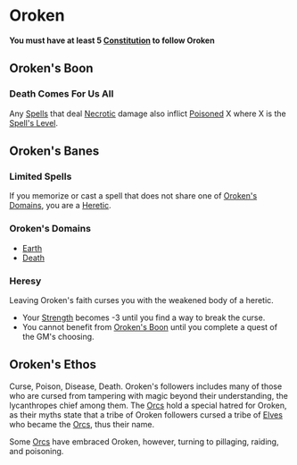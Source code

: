 # Oroken

**You must have at least 5 [Constitution](../../../Player%20Characters/Abilities/Constitution.md) to follow Oroken**

## Oroken's Boon

### Death Comes For Us All

Any [Spells](../../Spellcasting/Spells.md) that deal [Necrotic](../../../Game%20Procedures/Combat/Damage%20Types/Necrotic.md) damage also inflict [Poisoned](../../../Game%20Procedures/Conditions/Poisoned.md) X where X is the [Spell's Level](../../Spells/Spell%20Level.md).

## Oroken's Banes

### Limited Spells

If you memorize or cast a spell that does not share one of [Oroken's Domains](#Oroken's%20Domains), you are a [Heretic](#Heresy).

### Oroken's Domains

- [Earth](../../Spells/Spell%20Domains/Earth.md)
- [Death](../../Spells/Spell%20Domains/Death.md)

### Heresy

Leaving Oroken's faith curses you with the weakened body of a heretic.

- Your [Strength](../../../Player%20Characters/Abilities/Strength.md) becomes -3 until you find a way to break the curse.
- You cannot benefit from [Oroken's Boon](#Oroken's%20Boon) until you complete a quest of the GM's choosing.

## Oroken's Ethos

Curse, Poison, Disease, Death. Oroken's followers includes many of those who are cursed from tampering with magic beyond their understanding, the lycanthropes chief among them. The [Orcs](../../../Player%20Characters/Ancenstries/Elf.md#Deep%20Elf%20(Orc)) hold a special hatred for Oroken, as their myths state that a tribe of Oroken followers cursed a tribe of [Elves](../../../Player%20Characters/Ancenstries/Elf.md) who became the [Orcs](../../../Player%20Characters/Ancenstries/Elf.md#Deep%20Elf%20(Orc)), thus their name.

Some [Orcs](../../../Player%20Characters/Ancenstries/Elf.md#Deep%20Elf%20(Orc)) have embraced Oroken, however, turning to pillaging, raiding, and poisoning.
